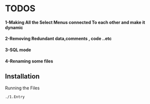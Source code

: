 # TODOS 

#### 1-Making All the Select Menus connected To each other and make it dynamic 
#### 2-Removing Redundant data,comments , code ..etc 
#### 3-SQL mode 
#### 4-Renaming some files 

## Installation

Running the Files 
```bash
./1.Entry
```

